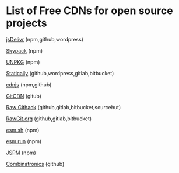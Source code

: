 # List of Free CDNs for open source projects

[jsDelivr](https://www.jsdelivr.com)  (npm,github,wordpress)

[Skypack](https://skypack.dev) (npm)

[UNPKG](https://unpkg.com/) (npm)

[Statically](https://statically.io) (github,wordpress,gitlab,bitbucket)

[cdnjs](https://cdnjs.com) (npm,github)

[GitCDN](https://gitcdn.link) (gitub)

[Raw Githack](https://raw.githack.com) (github,gitlab,bitbucket,sourcehut)

[RawGit.org](https://rawgit.org) (github,gitlab,bitbucket)

[esm.sh](https://esm.sh) (npm)

[esm.run](https://esm.run) (npm)

[JSPM](https://jspm.org) (npm)

[Combinatronics](https://www.combinatronics.com) (github)



